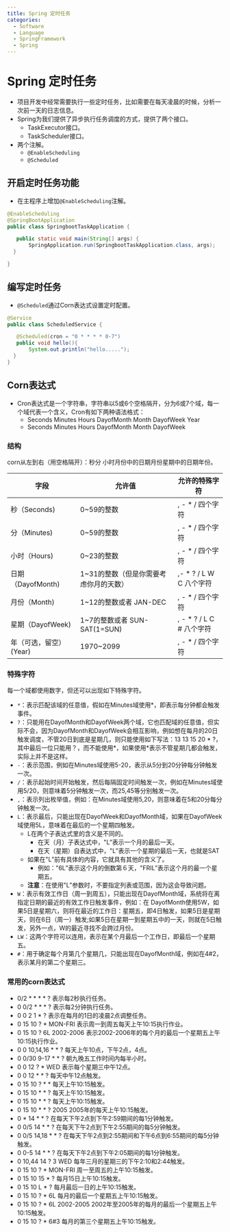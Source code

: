 ```yaml
---
title: Spring 定时任务
categories:
  - Software
  - Language
  - SpringFramework
  - Spring
---
```

# Spring 定时任务

- 项目开发中经常需要执行一些定时任务，比如需要在每天凌晨的时候，分析一次前一天的日志信息。
- Spring为我们提供了异步执行任务调度的方式，提供了两个接口。
    - TaskExecutor接口。
    - TaskScheduler接口。
- 两个注解。
    - `@EnableScheduling`
    - `@Scheduled`

## 开启定时任务功能

- 在主程序上增加`@EnableScheduling`注解。

```java
@EnableScheduling
@SpringBootApplication
public class SpringbootTaskApplication {

   public static void main(String[] args) {
       SpringApplication.run(SpringbootTaskApplication.class, args);
  }

}
```

## 编写定时任务

- `@Scheduled`通过Corn表达式设置定时配置。

```java
@Service
public class ScheduledService {

   @Scheduled(cron = "0 * * * * 0-7")
   public void hello(){
       System.out.println("hello.....");
  }
}
```

## Corn表达式

- Cron表达式是一个字符串，字符串以5或6个空格隔开，分为6或7个域，每一个域代表一个含义，Cron有如下两种语法格式：
    - Seconds Minutes Hours DayofMonth Month DayofWeek Year
    - Seconds Minutes Hours DayofMonth Month DayofWeek

### 结构

corn从左到右（用空格隔开）：秒分 小时月份中的日期月份星期中的日期年份。

| 字段                     | 允许值                                 | 允许的特殊字符             |
| ------------------------ | -------------------------------------- | -------------------------- |
| 秒（Seconds)| 0~59的整数                             | , - * /   四个字符         |
| 分（Minutes) | 0~59的整数                             | , - * /   四个字符         |
| 小时（Hours) | 0~23的整数                             | , - * /   四个字符         |
| 日期（DayofMonth) | 1~31的整数（但是你需要考虑你月的天数）| ,- * ? / L W C   八个字符  |
| 月份（Month) | 1~12的整数或者 JAN-DEC                 | , - * /   四个字符         |
| 星期（DayofWeek) | 1~7的整数或者 SUN-SAT(1=SUN)| , - * ? / L C #   八个字符 |
| 年（可选，留空）(Year) | 1970~2099                              | , - * /   四个字符         |

### 特殊字符

每一个域都使用数字，但还可以出现如下特殊字符。

- `*`：表示匹配该域的任意值，假如在Minutes域使用*，即表示每分钟都会触发事件。
- `?`：只能用在DayofMonth和DayofWeek两个域，它也匹配域的任意值，但实际不会，因为DayofMonth和DayofWeek会相互影响，例如想在每月的20日触发调度，不管20日到底是星期几，则只能使用如下写法：13 13 15 20 * ?，其中最后一位只能用？，而不能使用\*，如果使用\*表示不管星期几都会触发，实际上并不是这样。
- `-`：表示范围，例如在Minutes域使用5-20，表示从5分到20分钟每分钟触发一次。
- `/`：表示起始时间开始触发，然后每隔固定时间触发一次，例如在Minutes域使用5/20，则意味着5分钟触发一次，而25,45等分别触发一次。
- `,`：表示列出枚举值，例如：在Minutes域使用5,20，则意味着在5和20分每分钟触发一次。
- `L`：表示最后，只能出现在DayofWeek和DayofMonth域，如果在DayofWeek域使用5L，意味着在最后的一个星期四触发。
    - L在两个子表达式里的含义是不同的。
        - 在天（月）子表达式中，"L”表示一个月的最后一天。
        - 在天（星期）自表达式中，"L”表示一个星期的最后一天，也就是SAT
    - 如果在"L”前有具体的内容，它就具有其他的含义了。
        - 例如："6L”表示这个月的倒数第６天，"FRIL”表示这个月的最一个星期五。
    - **注意**：在使用"L”参数时，不要指定列表或范围，因为这会导致问题。
- `W`：表示有效工作日（周一到周五），只能出现在DayofMonth域，系统将在离指定日期的最近的有效工作日触发事件，例如：在 DayofMonth使用5W，如果5日是星期六，则将在最近的工作日：星期五，即4日触发，如果5日是星期天，则在6日（周一）触发;如果5日在星期一到星期五中的一天，则就在5日触发，另外一点，W的最近寻找不会跨过月份。
- `LW`：这两个字符可以连用，表示在某个月最后一个工作日，即最后一个星期五。
- `#`：用于确定每个月第几个星期几，只能出现在DayofMonth域，例如在4#2，表示某月的第二个星期三。

### 常用的corn表达式

- 0/2 * * * * ?   表示每2秒执行任务。
- 0 0/2 * * * ?   表示每2分钟执行任务。
- 0 0 2 1 * ?   表示在每月的1日的凌晨2点调整任务。
- 0 15 10 ? * MON-FRI   表示周一到周五每天上午10:15执行作业。
- 0 15 10 ? 6L 2002-2006   表示2002-2006年的每个月的最后一个星期五上午10:15执行作业。
- 0 0 10,14,16 * * ?   每天上午10点，下午2点，4点。
- 0 0/30 9-17 * * ?   朝九晚五工作时间内每半小时。
- 0 0 12 ? * WED   表示每个星期三中午12点。
- 0 0 12 * * ?   每天中午12点触发。
- 0 15 10 ? * *   每天上午10:15触发。
- 0 15 10 * * ?     每天上午10:15触发。
- 0 15 10 * * ?   每天上午10:15触发。
- 0 15 10 * * ? 2005   2005年的每天上午10:15触发。
- 0 * 14 * * ?     在每天下午2点到下午2:59期间的每1分钟触发。
- 0 0/5 14 * * ?   在每天下午2点到下午2:55期间的每5分钟触发。
- 0 0/5 14,18 * * ?     在每天下午2点到2:55期间和下午6点到6:55期间的每5分钟触发。
- 0 0-5 14 * * ?   在每天下午2点到下午2:05期间的每1分钟触发。
- 0 10,44 14 ? 3 WED   每年三月的星期三的下午2:10和2:44触发。
- 0 15 10 ? * MON-FRI   周一至周五的上午10:15触发。
- 0 15 10 15 * ?   每月15日上午10:15触发。
- 0 15 10 L * ?   每月最后一日的上午10:15触发。
- 0 15 10 ? * 6L   每月的最后一个星期五上午10:15触发。
- 0 15 10 ? * 6L 2002-2005   2002年至2005年的每月的最后一个星期五上午10:15触发。
- 0 15 10 ? * 6#3   每月的第三个星期五上午10:15触发。
